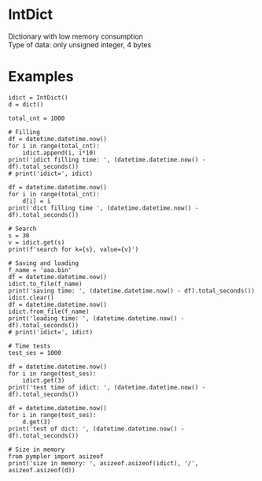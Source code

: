 # IntDict

Dictionary with low memory consumption  
Type of data: only unsigned integer, 4 bytes

# Examples
    idict = IntDict()
    d = dict()

    total_cnt = 1000

    # Filling
    df = datetime.datetime.now()
    for i in range(total_cnt):
        idict.append(i, i*10)
    print('idict filling time: ', (datetime.datetime.now() - df).total_seconds())
    # print('idict=', idict)

    df = datetime.datetime.now()
    for i in range(total_cnt):
        d[i] = i
    print('dict filling time ', (datetime.datetime.now() - df).total_seconds())

    # Search
    s = 30
    v = idict.get(s)
    print(f'search for k={s}, value={v}')

    # Saving and loading
    f_name = 'aaa.bin'
    df = datetime.datetime.now()
    idict.to_file(f_name)
    print('saving time: ', (datetime.datetime.now() - df).total_seconds())
    idict.clear()
    df = datetime.datetime.now()
    idict.from_file(f_name)
    print('loading time: ', (datetime.datetime.now() - df).total_seconds())
    # print('idict=', idict)

    # Time tests
    test_ses = 1000

    df = datetime.datetime.now()
    for i in range(test_ses):
        idict.get(3)
    print('test time of idict: ', (datetime.datetime.now() - df).total_seconds())

    df = datetime.datetime.now()
    for i in range(test_ses):
        d.get(3)
    print('test of dict: ', (datetime.datetime.now() - df).total_seconds())

    # Size in memory
    from pympler import asizeof
    print('size in memory: ', asizeof.asizeof(idict), '/', asizeof.asizeof(d))
